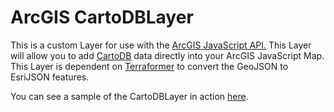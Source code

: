 # ArcGIS CartoDBLayer #

This is a custom Layer for use with the [ArcGIS JavaScript API.](http://esriurl.com/js)
This Layer will allow you to add [CartoDB](http://cartodb.com/) data
directly into your ArcGIS JavaScript Map.
This Layer is dependent on [Terraformer](http://terraformer.io/arcgis-parser/)
to convert the GeoJSON to EsriJSON features.

You can see a sample of the CartoDBLayer in action [here](http://www.odoe.net/apps/arccartodb/sample/).
